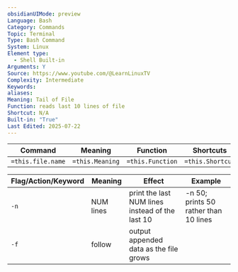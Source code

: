 ```yaml
---
obsidianUIMode: preview
Language: Bash
Category: Commands
Topic: Terminal
Type: Bash Command
System: Linux
Element type:
  - Shell Built-in
Arguments: Y
Source: https://www.youtube.com/@LearnLinuxTV
Complexity: Intermediate
Keywords: 
aliases: 
Meaning: Tail of File
Function: reads last 10 lines of file
Shortcut: N/A
Built-in: "True"
Last Edited: 2025-07-22
---
```


| Command           | Meaning         | Function         | Shortcuts        |
| ----------------- | --------------- | ---------------- | ---------------- |
| `=this.file.name` | `=this.Meaning` | `=this.Function` | `=this.Shortcut` |

| Flag/Action/Keyword | Meaning   | Effect                                          | Example                               |
| ------------------- | --------- | ----------------------------------------------- | ------------------------------------- |
| `-n`                | NUM lines | print the last NUM lines instead of the last 10 | -n 50; prints 50 rather than 10 lines |
| `-f`                | follow    | output appended data as the file grows          |                                       |
